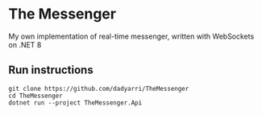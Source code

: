 ﻿# The Messenger

My own implementation of real-time messenger, written with WebSockets on .NET 8

<!-- Russian description: https://dadyarri.ru/projects/messenger -->

## Run instructions

```shell
git clone https://github.com/dadyarri/TheMessenger
cd TheMessenger
dotnet run --project TheMessenger.Api
```